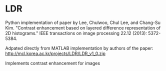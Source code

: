 # LDR

Python implementation of paper by Lee, Chulwoo, Chul Lee, and Chang-Su Kim. "Contrast enhancement based on layered difference representation of 2D histograms." IEEE transactions on image processing 22.12 (2013): 5372-5384.

Adpated directly from MATLAB implementation by authors of the paper: http://mcl.korea.ac.kr/projects/LDR/LDR_v1_0.zip

Implements contrast enhancement for images
